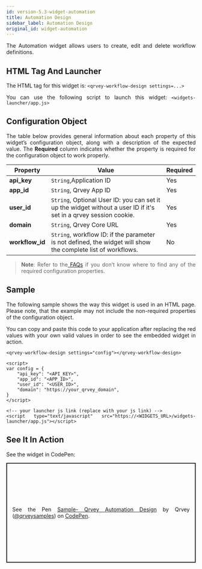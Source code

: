 ```yaml
---
id: version-5.3-widget-automation
title: Automation Design
sidebar_label: Automation Design
original_id: widget-automation
---
```


<div style="text-align: justify">

The Automation widget allows users to create, edit and delete workflow definitions.

## HTML Tag And Launcher
The HTML tag for this widget is:
`<qrvey-workflow-design settings=...>`

You can use the following script to launch this widget: `<widgets-launcher/app.js>`

## Configuration Object
The table below provides general information about each property of this widget’s configuration object, along with a description of the expected value. The **Required** column indicates whether the property is required for the configuration object to work properly.


| **Property** | **Value** | **Required** |
| --- | --- | --- |
| **api_key** | `String`,Application ID | Yes |
| **app_id** | `String`, Qrvey App ID| Yes |
| **user_id** | `String`, Optional User ID: you can set it up the widget without a user ID if it's set in a qrvey session cookie. | Yes  |
| **domain** | `String`, Qrvey Core URL | Yes  |
 |**workflow_id** | `String`, workflow ID: if the parameter is not defined, the widget will show the complete list of workflows.| No  |   


> **Note**: Refer to the<a href="/docs/faqs/faqs-intro/"> FAQs</a> if you don’t know where to find any of the required configuration properties. 


## Sample
The following sample shows the way this widget is used in an HTML page. Please note, that the example may not include the non-required properties of the configuration object. 

You can copy and paste this code to your application after replacing the red values with your own valid values in order to see the embedded widget in action.
```
<qrvey-workflow-design settings="config"></qrvey-workflow-design>
```

```
<script>
var config = {
    "api_key": "<API_KEY>",
    "app_id": "<APP_ID>",
    "user_id": "<USER_ID>",
    "domain": "https://your_qrvey_domain",
}
</script>
```

```
<!-- your launcher js link (replace with your js link) -->
<script type="text/javascript" src="https://<WIDGETS_URL>/widgets-launcher/app.js"></script>
```
## See It In Action
See the widget in CodePen:

<p class="codepen" data-height="838" data-theme-id="light" data-default-tab="result" data-user="qrveysamples" data-slug-hash="yLOopqq" style="height: 265px; box-sizing: border-box; display: flex; align-items: center; justify-content: center; border: 2px solid; margin: 1em 0; padding: 1em;" data-pen-title="Sample- Qrvey Automation Design">
  <span>See the Pen <a href="https://codepen.io/qrveysamples/pen/yLOopqq">
  Sample- Qrvey Automation Design</a> by Qrvey (<a href="https://codepen.io/qrveysamples">@qrveysamples</a>)
  on <a href="https://codepen.io">CodePen</a>.</span>
</p>
<script async src="https://static.codepen.io/assets/embed/ei.js"></script>
